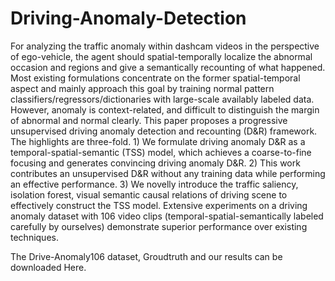 # Driving-Anomaly-Detection

For analyzing the traffic anomaly within dashcam videos in the perspective of ego-vehicle, the agent should spatial-temporally localize the abnormal occasion and regions and give a semantically recounting of what happened. Most existing formulations concentrate on the former spatial-temporal aspect and mainly approach this goal by training normal pattern classifiers/regressors/dictionaries with large-scale availably labeled data. However, anomaly is context-related, and difficult to distinguish the margin of abnormal and normal clearly. This paper proposes a progressive unsupervised driving anomaly detection and recounting (D&R) framework. The highlights are three-fold. 1) We formulate driving anomaly D&R as a temporal-spatial-semantic (TSS) model, which achieves a coarse-to-fine focusing and generates convincing driving anomaly D\&R. 2) This work contributes an unsupervised D&R without any training data while performing an effective performance. 3) We novelly introduce the traffic saliency, isolation forest, visual semantic causal relations of driving scene to effectively construct the TSS model. Extensive experiments on a driving anomaly dataset with 106 video clips (temporal-spatial-semantically labeled carefully by ourselves) demonstrate superior performance over existing techniques.

The Drive-Anomaly106 dataset, Groudtruth and our results can be downloaded Here.
